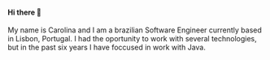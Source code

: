 #### Hi there 👋
My name is Carolina and I am a brazilian Software Engineer currently based in Lisbon, Portugal. I had the oportunity to work with several technologies, but in the past six years I have foccused in work with Java. 

<!--
**ccunha/ccunha** is a ✨ _special_ ✨ repository because its `README.md` (this file) appears on your GitHub profile.

Here are some ideas to get you started:

- 🔭 I’m currently working on ...
- 🌱 I’m currently learning ...
- 👯 I’m looking to collaborate on ...
- 🤔 I’m looking for help with ...
- 💬 Ask me about ...
- 📫 How to reach me: ...
- 😄 Pronouns: ...
- ⚡ Fun fact: ...
-->
